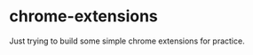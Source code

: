 chrome-extensions
=================

Just trying to build some simple chrome extensions for practice.
